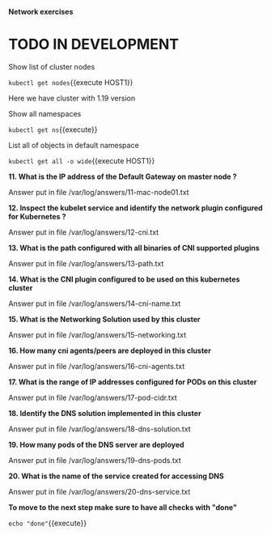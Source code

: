 **Network exercises**
# TODO IN DEVELOPMENT

Show list of cluster nodes

`kubectl get nodes`{{execute HOST1}}

Here we have cluster with 1.19 version

Show all namespaces

`kubectl get ns`{{execute}}


List all of objects in default namespace

`kubectl get all -o wide`{{execute HOST1}}



**11. What is the IP address of the Default Gateway on master node ?**

Answer put in file /var/log/answers/11-mac-node01.txt


**12. Inspect the kubelet service and identify the network plugin configured for Kubernetes ?**

Answer put in file /var/log/answers/12-cni.txt

**13. What is the path configured with all binaries of CNI supported plugins**

Answer put in file /var/log/answers/13-path.txt

**14. What is the CNI plugin configured to be used on this kubernetes cluster**

Answer put in file /var/log/answers/14-cni-name.txt

**15. What is the Networking Solution used by this cluster**

Answer put in file /var/log/answers/15-networking.txt

**16. How many cni agents/peers are deployed in this cluster**

Answer put in file /var/log/answers/16-cni-agents.txt

**17. What is the range of IP addresses configured for PODs on this cluster**

Answer put in file /var/log/answers/17-pod-cidr.txt

**18. Identify the DNS solution implemented in this cluster**

Answer put in file /var/log/answers/18-dns-solution.txt

**19. How many pods of the DNS server are deployed**

Answer put in file /var/log/answers/19-dns-pods.txt

**20. What is the name of the service created for accessing DNS**

Answer put in file /var/log/answers/20-dns-service.txt


**To move to the next step make sure to have all checks with "done"**

```echo "done"```{{execute}}





